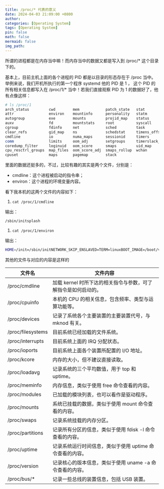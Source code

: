 ```yaml
---
title: /proc/* 代表的意义
date: 2024-04-03 21:09:00 +0800
author: 
categories: [Operating System]
tags: [Operating System]
pin: false
math: false
mermaid: false
img_path: 
---
```



所谓的进程都是在内存当中嘛！而内存当中的数据又都是写入到 /proc/* 这个目录下的。

基本上，目前主机上面的各个进程的 PID 都是以目录的形态存在于 /proc 当中。 举例来说，我们开机所执行的第一个程序 systemd 他的 PID 是 1 ， 这个 PID 的所有相关信息都写入在 /proc/1/* 当中！若我们直接观察 PID 为 1 的数据好了，他有点像这样：

```bash
# ls /proc/1
arch_status         cwd        mem            patch_state   stat
attr                environ    mountinfo      personality   statm
autogroup           exe        mounts         projid_map    status
auxv                fd         mountstats     root          syscall
cgroup              fdinfo     net            sched         task
clear_refs          gid_map    ns             schedstat     timens_offsets
cmdline             io         numa_maps      sessionid     timers
comm                limits     oom_adj        setgroups     timerslack_ns
coredump_filter     loginuid   oom_score      smaps         uid_map
cpu_resctrl_groups  map_files  oom_score_adj  smaps_rollup  wchan
cpuset              maps       pagemap        stack
```

里面的数据还挺多的，不过，比较有趣的其实是两个文件，分别是：

- cmdline：这个进程被启动的指令串；
- environ：这个进程的环境变量内容。

看下我本机的这两个文件的内容如下：

1. `cat /proc/1/cmdline`

输出：

```bash
/sbin/initsplash
```

1. `cat /proc/1/environ` 

输出：

```bash
HOME=/init=/sbin/initNETWORK_SKIP_ENSLAVED=TERM=linuxBOOT_IMAGE=/boot/vmlinuz-5.15.0-100-genericdrop_caps=PATH=/usr/local/sbin:/usr/local/bin:/usr/sbin:/usr/bin:/sbin:/binPWD=/rootmnt=/root
```

其他的文件与对应的内容是这样的

| 文件名            | 文件内容                                                     |
| ----------------- | ------------------------------------------------------------ |
| /proc/cmdline     | 加载 kernel 时所下达的相关指令与参数，可了解指令是如何启动的。 |
| /proc/cpuinfo     | 本机的 CPU 的相关信息，包含频率、类型与运算功能等。          |
| /proc/devices     | 记录了系统各个主要装置的主要装置代号，与 mknod 有关。        |
| /proc/filesystems | 目前系统已经加载的文件系统。                                 |
| /proc/interrupts  | 目前系统上面的 IRQ 分配状态。                                |
| /proc/ioports     | 目前系统上面各个装置所配置的 I/O 地址。                      |
| /proc/kcore       | 内存的大小，但不建议直接读取。                               |
| /proc/loadavg     | 记录系统的三个平均数值，用于 top 和 uptime。                 |
| /proc/meminfo     | 内存信息，类似于使用 free 命令查看的内容。                   |
| /proc/modules     | 已加载的模块列表，也可以看作是驱动程序。                     |
| /proc/mounts      | 系统已挂载的数据，类似于使用 mount 命令查看的内容。          |
| /proc/swaps       | 记录系统挂载的内存分区。                                     |
| /proc/partitions  | 记录所有分区的信息，类似于使用 fdisk -l 命令查看的内容。     |
| /proc/uptime      | 记录系统运行时间信息，类似于使用 uptime 命令查看的内容。     |
| /proc/version     | 记录核心的版本信息，类似于使用 uname -a 命令查看的内容。     |
| /proc/bus/*       | 记录一些总线的装置信息，包括 USB 装置。                      |